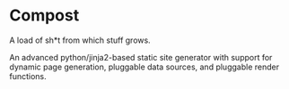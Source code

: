 # Compost

A load of sh*t from which stuff grows.

An advanced python/jinja2-based static site generator with support for dynamic page generation, pluggable data sources, and pluggable
render functions.

